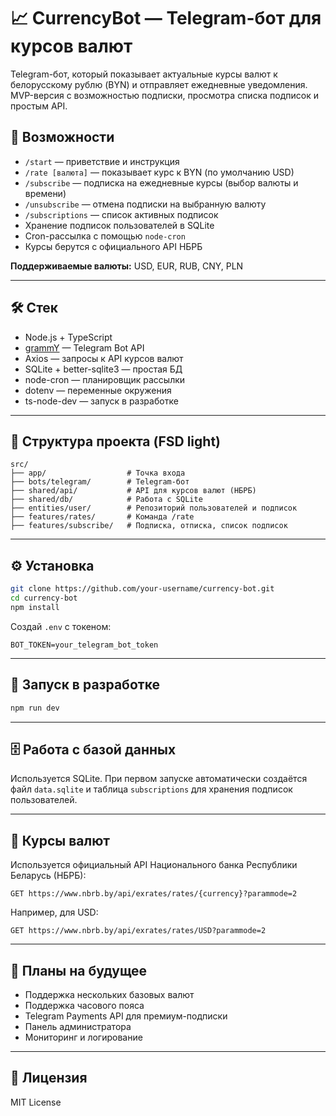 # 📈 CurrencyBot — Telegram-бот для курсов валют

Telegram-бот, который показывает актуальные курсы валют к белорусскому рублю (BYN) и отправляет ежедневные уведомления. MVP-версия с возможностью подписки, просмотра списка подписок и простым API.

## 🚀 Возможности

- `/start` — приветствие и инструкция
- `/rate [валюта]` — показывает курс к BYN (по умолчанию USD)
- `/subscribe` — подписка на ежедневные курсы (выбор валюты и времени)
- `/unsubscribe` — отмена подписки на выбранную валюту
- `/subscriptions` — список активных подписок
- Хранение подписок пользователей в SQLite
- Cron-рассылка с помощью `node-cron`
- Курсы берутся с официального API НБРБ

**Поддерживаемые валюты:** USD, EUR, RUB, CNY, PLN

---

## 🛠️ Стек

- Node.js + TypeScript
- [grammY](https://grammy.dev/) — Telegram Bot API
- Axios — запросы к API курсов валют
- SQLite + better-sqlite3 — простая БД
- node-cron — планировщик рассылки
- dotenv — переменные окружения
- ts-node-dev — запуск в разработке

---

## 📁 Структура проекта (FSD light)

```
src/
├── app/                  # Точка входа
├── bots/telegram/        # Telegram-бот
├── shared/api/           # API для курсов валют (НБРБ)
├── shared/db/            # Работа с SQLite
├── entities/user/        # Репозиторий пользователей и подписок
├── features/rates/       # Команда /rate
├── features/subscribe/   # Подписка, отписка, список подписок
```

---

## ⚙️ Установка

```bash
git clone https://github.com/your-username/currency-bot.git
cd currency-bot
npm install
```

Создай `.env` с токеном:

```
BOT_TOKEN=your_telegram_bot_token
```

---

## 🚴 Запуск в разработке

```bash
npm run dev
```

---

## 🗄️ Работа с базой данных

Используется SQLite. При первом запуске автоматически создаётся файл `data.sqlite` и таблица `subscriptions` для хранения подписок пользователей.

---

## 🧩 Курсы валют

Используется официальный API Национального банка Республики Беларусь (НБРБ):

```
GET https://www.nbrb.by/api/exrates/rates/{currency}?parammode=2
```

Например, для USD:
```
GET https://www.nbrb.by/api/exrates/rates/USD?parammode=2
```

---

## 🔮 Планы на будущее

- Поддержка нескольких базовых валют
- Поддержка часового пояса
- Telegram Payments API для премиум-подписки
- Панель администратора
- Мониторинг и логирование

---

## 📜 Лицензия

MIT License
